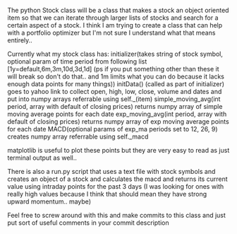 The python Stock class will be a class that makes a stock an object oriented item so that we can iterate through larger lists of stocks and search for a certain aspect of a stock. I think I am trying to create a class that can help with a portfolio optimizer but I'm not sure I understand what that means entirely..

Currently what my stock class has:
  initializer(takes string of stock symbol, optional param of time period from following list [1y=default,6m,3m,10d,3d,1d] (ps if you put something other than these it will break so don't do that.. and 1m limits what you can do because it lacks enough data points for many things))
  initData() (called as part of initializer)
    goes to yahoo link to collect open, high, low, close, volume and dates and put into numpy arrays referrable using self._(item)
  simple_moving_avg(int period, array with default of closing prices)
    returns numpy array of simple moving average points for each date
  exp_moving_avg(int period, array with default of closing prices)
    returns numpy array of exp moving average points for each date
  MACD(optional params of exp_ma periods set to 12, 26, 9)
    creates numpy array referrable using self._macd
    
matplotlib is useful to plot these points but they are very easy to read as just terminal output as well..

There is also a run.py script that uses a text file with stock symbols and creates an object of a stock and calculates the macd and returns its current value using intraday points for the past 3 days (I was looking for ones with really high values because I think that should mean they have strong upward momentum.. maybe)

Feel free to screw around with this and make commits to this class and just put sort of useful comments in your commit description
